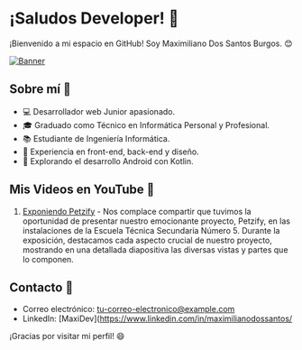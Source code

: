 # ¡Saludos Developer! 👋

¡Bienvenido a mi espacio en GitHub! Soy Maximiliano Dos Santos Burgos. 😊

[![Banner](enlace-a-tu-banner)](https://github.com/Maximiliano17)

## Sobre mí 🚀

- 💻 Desarrollador web Junior apasionado.
- 🎓 Graduado como Técnico en Informática Personal y Profesional.
- 📚 Estudiante de Ingeniería Informática.
- 🎨 Experiencia en front-end, back-end y diseño.
- 📱 Explorando el desarrollo Android con Kotlin.

## Mis Videos en YouTube 🎥

1. [Exponiendo Petzify](https://youtu.be/sd4FjQaW0-4?si=TUO17ob9NP3Eb_m9) - Nos complace compartir que tuvimos la oportunidad de presentar nuestro emocionante proyecto, Petzify, en las instalaciones de la Escuela Técnica Secundaria Número 5. Durante la exposición, destacamos cada aspecto crucial de nuestro proyecto, mostrando en una detallada diapositiva las diversas vistas y partes que lo componen.

## Contacto 📧

- Correo electrónico: [tu-correo-electronico@example.com](mailto:tu-correo-electronico@example.com)
- LinkedIn: [MaxiDev](https://www.linkedin.com/in/maximilianodossantos/

¡Gracias por visitar mi perfil! 😄

